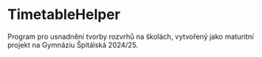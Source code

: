 # TimetableHelper
Program pro usnadnění tvorby rozvrhů na školách, vytvořený jako maturitní projekt na Gymnáziu Špitálská 2024/25.
